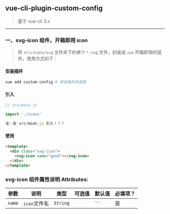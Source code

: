 ## vue-cli-plugin-custom-config
> 基于 vue-cli 3.x
---------------------------------------------------------

### 一、svg-icon 组件，开箱即用 icon
> 将 `src/icons/svg` 文件夹下的单个 `*.svg` 文件，封装成 `vue` 开箱即用的组件，使用方式如下：
#### 安装插件
```sh
vue add custom-config # 安装插件并调用
```

#### 引入
```js
// src/main.js

import './icons'

注：在 src/mian.js 引入！！！
```

#### 使用
```html
<template>
  <div class="svg-icon">
    <svg-icon name="good"></svg-icon>
  </div>
</template>
```
### svg-icon 组件属性说明 Attributes:
| 参数 | 说明 | 类型 | 可选值 | 默认值 | 必填项？ |
|------|-------|---------|-------|--------|--------|
| `name` | `icon`文件名 | `String` | | `''` | 是 |
